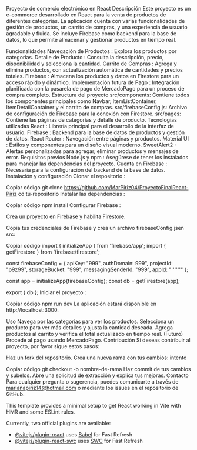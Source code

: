 Proyecto de comercio electrónico en React
Descripción
Este proyecto es un e-commerce desarrollado en React para la venta de productos de diferentes categorías. La aplicación cuenta con varias funcionalidades de gestión de productos, un carrito de compras, y una experiencia de usuario agradable y fluida. Se incluye Firebase como backend para la base de datos, lo que permite almacenar y gestionar productos en tiempo real.

Funcionalidades
Navegación de Productos : Explora los productos por categorías.
Detalle de Producto : Consulta la descripción, precio, disponibilidad y selecciona la cantidad.
Carrito de Compras : Agrega y elimina productos, con actualización automática de cantidades y precios totales.
Firebase : Almacena los productos y datos en Firestore para un acceso rápido y dinámico.
Implementación futura de Pago : Integración planificada con la pasarela de pago de MercadoPago para un proceso de compra completo.
Estructura del proyecto
src/components: Contiene todos los componentes principales como Navbar, ItemListContainer, ItemDetailContainer y el carrito de compras.
src/firebaseConfig.js: Archivo de configuración de Firebase para la conexión con Firestore.
src/pages: Contiene las páginas de categorías y detalle de producto.
Tecnologías utilizadas
React : Librería principal para el desarrollo de la interfaz de usuario.
Firebase : Backend para la base de datos de productos y gestión de datos.
React Router : Navegación entre páginas y productos.
Material UI : Estilos y componentes para un diseño visual moderno.
SweetAlert2 : Alertas personalizadas para agregar, eliminar productos y mensajes de error.
Requisitos previos
Node.js y npm : Asegúrese de tener los instalados para manejar las dependencias del proyecto.
Cuenta en Firebase : Necesaria para la configuración del backend de la base de datos.
Instalación y configuración
Clonar el repositorio :


Copiar código
git clone https://github.com/MarPiriz04/ProyectoFinalReact-Piriz
cd tu-repositorio
Instalar las dependencias :


Copiar código
npm install
Configurar Firebase :

Crea un proyecto en Firebase y habilita Firestore.

Copia tus credenciales de Firebase y crea un archivo firebaseConfig.jsen src:


Copiar código
import { initializeApp } from 'firebase/app';
import { getFirestore } from 'firebase/firestore';

const firebaseConfig = {
    apiKey: "999",
    authDomain: 999",
    projectId: "p9z99",
    storageBucket: "999",
    messagingSenderId: "999",
    appId: "''''''"
};

const app = initializeApp(firebaseConfig);
const db = getFirestore(app);

export { db };
Iniciar el proyecto :



Copiar código
npm run dev
La aplicación estará disponible en http://localhost:3000.

Uso
Navega por las categorías para ver los productos.
Selecciona un producto para ver más detalles y ajusta la cantidad deseada.
Agrega productos al carrito y verifica el total actualizado en tiempo real.
(Futuro) Procede al pago usando MercadoPago.
Contribución
Si deseas contribuir al proyecto, por favor sigue estos pasos:

Haz un fork del repositorio.
Crea una nueva rama con tus cambios:
intento

Copiar código
git checkout -b nombre-de-rama
Haz commit de tus cambios y subelos.
Abre una solicitud de extracción y explica tus mejoras.
Contacto
Para cualquier pregunta o sugerencia, puedes comunicarte a través de marianapiriz14@hotmail.com o mediante los issues en el repositorio de GitHub.

This template provides a minimal setup to get React working in Vite with HMR and some ESLint rules.

Currently, two official plugins are available:

- [@vitejs/plugin-react](https://github.com/vitejs/vite-plugin-react/blob/main/packages/plugin-react/README.md) uses [Babel](https://babeljs.io/) for Fast Refresh
- [@vitejs/plugin-react-swc](https://github.com/vitejs/vite-plugin-react-swc) uses [SWC](https://swc.rs/) for Fast Refresh
